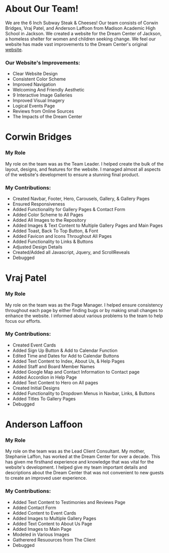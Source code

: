 
# About Our Team!
We are the 6 Inch Subway Steak & Cheeses! Our team consists of Corwin Bridges, Vraj Patel, and Anderson Laffoon from Madison Academic High School in Jackson. We created a website for the Dream Center of Jackson, a homeless shelter for women and children seeking change. We feel our website has made vast improvements to the Dream Center's original [website](https://www.dreamcenterjackson.com/).
### Our Website's Improvements:

* Clear Website Design
* Consistent Color Scheme
* Improved Navigation
* Welcoming And Friendly Aesthetic
* 9 Interactive Image Galleries
* Improved Visual Imagery
* Logical Events Page
* Reviews from Online Sources
* The Impacts of the Dream Center

# Corwin Bridges
### My Role
My role on the team was as the Team Leader. I helped create the bulk of the layout, designs, and features for the website. I managed almost all aspects of the website's development to ensure a stunning final product.
### My Contributions:

* Created Navbar, Footer, Hero, Carousels, Gallery, & Gallery Pages
* Ensured Responsiveness
* Added Functionality for Gallery Pages & Contact Form
* Added Color Scheme to All Pages
* Added All Images to the Repository
* Added Images & Text Content to Multiple Gallery Pages and Main Pages
* Added Toast, Back To Top Button, & Font
* Added Favicon and Icons Throughout All Pages
* Added Functionality to Links & Buttons
* Adjusted Design Details
* Created/Added all Javascript, Jquery, and ScrollReveals
* Debugged

# Vraj Patel
### My Role
My role on the team was as the Page Manager. I helped ensure consistency throughout each page by either finding bugs or by making small changes to enhance the website. I informed about various problems to the team to help focus our efforts.

### My Contributions:
* Created Event Cards
* Added Sign Up Button & Add to Calendar Function
* Edited Time and Dates for Add to Calendar Buttons
* Added Text Content to Index, About Us, & Help Pages
* Added Staff and Board Member Names
* Added Google Map and Contact Information to Contact page
* Added Accordion in Help Page
* Added Text Content to Hero on All pages
* Created Initial Designs
* Added Functionality to Dropdown Menus in Navbar, Links, & Buttons
* Added Titles To Gallery Pages
* Debugged

# Anderson Laffoon
### My Role
My role on the team was as the Lead Client Consultant. My mother, Stephanie Laffon, has worked at the Dream Center for over a decade. This has given me firsthand experience and knowledge that was vital for the website's development. I helped give my team important details and descriptions about the Dream Center that was not convenient to new guests to create an improved user experience.

### My Contributions:
* Added Text Content to Testimonies and Reviews Page
* Added Contact Form
* Added Content to Event Cards
* Added Images to Multiple Gallery Pages
* Added Text Content to About Us Page
* Added Images to Main Page
* Modeled in Various Images
* Gatherered Resuources from The Client
* Debugged
